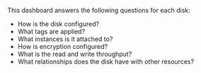 This dashboard answers the following questions for each disk:

- How is the disk configured?
- What tags are applied?
- What instances is it attached to?
- How is encryption configured?
- What is the read and write throughput?
- What relationships does the disk have with other resources?
